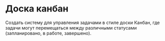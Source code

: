 # Доска канбан
Создать систему для управления задачами в стиле доски Канбан, где задачи могут перемещаться между различными статусами (запланировано, в работе, завершено).

